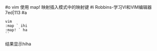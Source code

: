 #o
vim 使用 map! 映射插入模式中的映射键
#i
Robbins-学习VI和VIM编辑器 7ed|113
#a
```
vim
:map ` ihi
:map! ` ha
``
```
结果显示hiha
